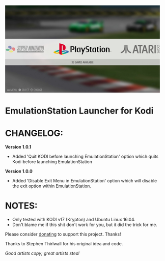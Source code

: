 ![icon](fanart.jpg)

EmulationStation Launcher for Kodi
==================================

CHANGELOG:
==========

**Version 1.0.1**
- Added 'Quit KODI before launching EmulationStation' option which quits Kodi before launching EmulationStation

**Version 1.0.0**
- Added 'Disable Exit Menu in EmulationStation' option which will disable the exit option within EmulationStation.



NOTES:
======

- Only tested with KODI v17 (Krypton) and Ubuntu Linux 16.04.
- Don't blame me if this shit don't work for you, but it did the trick for me.

Please consider [donating](https://paypal.me/djouija) to support this project. Thanks!

Thanks to Stephen Thirlwall for his original idea and code.  

*Good artists copy; great artists steal*

